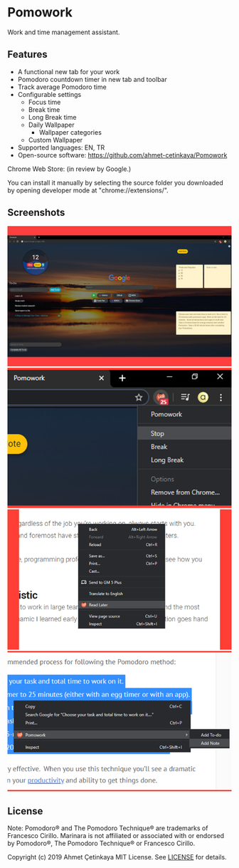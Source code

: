 # Pomowork
Work and time management assistant.

## Features


- A functional new tab for your work
- Pomodoro countdown timer in new tab and toolbar
- Track average Pomodoro time
- Configurable settings
	- Focus time
	-  Break time
	- Long Break time
	- Daily Wallpaper
		- Wallpaper categories
	- Custom Wallpaper 
- Supported languages: EN, TR
- Open-source software: 
https://github.com/ahmet-cetinkaya/Pomowork

Chrome Web Store: (in review by Google.)

You can install it manually by selecting the source folder you downloaded by opening developer mode at "chrome://extensions/".

## Screenshots

![](screenshots/ss-1.png)
![](screenshots/ss-2.png)
![](screenshots/ss-3.png)
![](screenshots/ss-4.png)

## License
Note: Pomodoro® and The Pomodoro Technique® are trademarks of Francesco Cirillo. Marinara is not affiliated or associated with or endorsed by Pomodoro®, The Pomodoro Technique® or Francesco Cirillo.

Copyright (c) 2019 Ahmet Çetinkaya
MIT License. See [LICENSE](LICENSE) for details.

